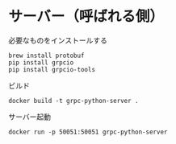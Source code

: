 # サーバー（呼ばれる側）

必要なものをインストールする

```
brew install protobuf
pip install grpcio
pip install grpcio-tools
```

ビルド

```
docker build -t grpc-python-server .
```

サーバー起動

```
docker run -p 50051:50051 grpc-python-server
```

